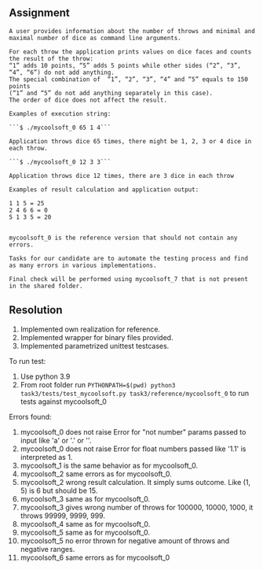 ## Assignment

```MyCoolSoft is the application that “throws” standard 6-sided dice - one to five items. 
A user provides information about the number of throws and minimal and maximal number of dice as command line arguments.

For each throw the application prints values on dice faces and counts the result of the throw: 
“1” adds 10 points, “5” adds 5 points while other sides (“2”, “3”, “4”, “6”) do not add anything. 
The special combination of  “1”, “2”, “3”, “4” and “5” equals to 150 points 
(“1” and “5” do not add anything separately in this case). 
The order of dice does not affect the result.

Examples of execution string:

```$ ./mycoolsoft_0 65 1 4```

Application throws dice 65 times, there might be 1, 2, 3 or 4 dice in each throw.

```$ ./mycoolsoft_0 12 3 3```

Application throws dice 12 times, there are 3 dice in each throw

Examples of result calculation and application output:

1 1 5 = 25
2 4 6 6 = 0
5 1 3 5 = 20


mycoolsoft_0 is the reference version that should not contain any errors.

Tasks for our candidate are to automate the testing process and find as many errors in various implementations.

Final check will be performed using mycoolsoft_7 that is not present in the shared folder.
```

## Resolution

1. Implemented own realization for reference.
2. Implemented wrapper for binary files provided.
3. Implemented parametrized unittest testcases.

To run test:
1. Use python 3.9
2. From root folder run ```PYTHONPATH=$(pwd) python3 task3/tests/test_mycoolsoft.py task3/reference/mycoolsoft_0``` to run tests against mycoolsoft_0

Errors found:
1. mycoolsoft_0 does not raise Error for "not number" params passed to input like 'a' or '.' or ''.
2. mycoolsoft_0 does not raise Error for float numbers passed like '1.1' is interpreted as 1.
3. mycoolsoft_1 is the same behavior as for mycoolsoft_0.
4. mycoolsoft_2 same errors as for mycoolsoft_0.
5. mycoolsoft_2 wrong result calculation. It simply sums outcome. Like (1, 5) is 6 but should be 15.
6. mycoolsoft_3 same as for mycoolsoft_0.
7. mycoolsoft_3 gives wrong number of throws for 100000, 10000, 1000, it throws 99999, 9999, 999.
8. mycoolsoft_4 same as for mycoolsoft_0.
10. mycoolsoft_5 same as for mycoolsoft_0.
11. mycoolsoft_5 no error thrown for negative amount of throws and negative ranges.
12. mycoolsoft_6 same errors as for mycoolsoft_0
